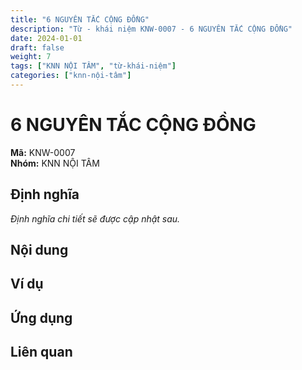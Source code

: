 ```yaml
---
title: "6 NGUYÊN TẮC CỘNG ĐỒNG"
description: "Từ - khái niệm KNW-0007 - 6 NGUYÊN TẮC CỘNG ĐỒNG"
date: 2024-01-01
draft: false
weight: 7
tags: ["KNN NỘI TÂM", "từ-khái-niệm"]
categories: ["knn-nội-tâm"]
---
```


# 6 NGUYÊN TẮC CỘNG ĐỒNG

**Mã:** KNW-0007  
**Nhóm:** KNN NỘI TÂM

## Định nghĩa

*Định nghĩa chi tiết sẽ được cập nhật sau.*

## Nội dung

<!-- Nội dung chi tiết sẽ được điền vào đây -->

## Ví dụ

<!-- Ví dụ minh họa -->

## Ứng dụng

<!-- Cách ứng dụng từ/khái niệm này trong thực tế -->

## Liên quan

<!-- Các từ/khái niệm liên quan khác -->

